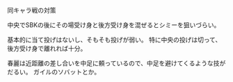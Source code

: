 同キャラ戦の対策

中央でSBKの後にその場受け身と後方受け身を混ぜるとシミーを狙いづらい。

基本的に当て投げはないし、そもそも投げが弱い。
特に中央の投げは切って、後方受け身で離れれば十分。

春麗は近距離の差し合いを中足に頼っているので、中足を避けてくるような技がだるい。
ガイルのソバットとか。

